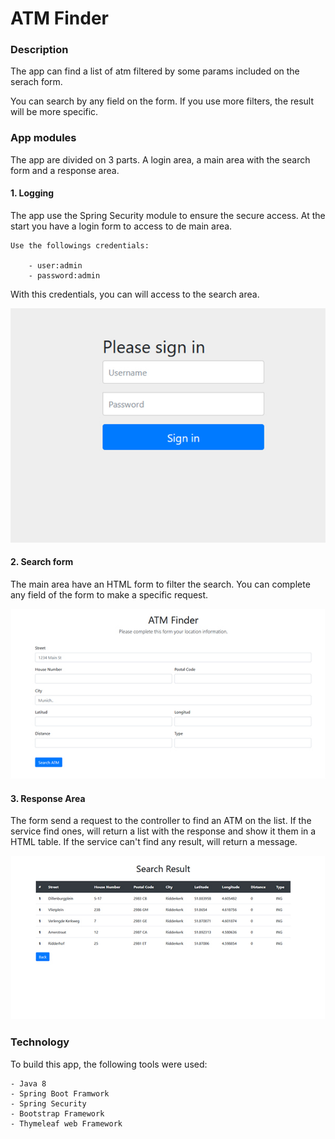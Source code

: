 # ATM Finder

### Description
The app can find a list of atm filtered by some params included on the serach form.

You can search by any field on the form. If you use more filters, the result will be more specific. 

### App modules
The app are divided on 3 parts. A login area, a main area with the search form and a response area. 

#### 1. Logging
The app use the Spring Security module to ensure the secure access.
At the start you have a login form to access to de main area.

```
Use the followings credentials:

    - user:admin
    - password:admin
```
With this credentials, you can will access to the search area.


![img_login](src/main/resources/images/docs/login.JPG)


#### 2. Search form
The main area have an HTML form to filter the search.
You can complete any field of the form to make a specific request.

![img_form](src/main/resources/images/docs/form.JPG)

#### 3. Response Area
The form send a request to the controller to find an ATM on the list.
If the service find ones, will return a list with the response and show it them in a HTML table.
If the service can't find any result, will return a message.

![img_response](src/main/resources/images/docs/result.JPG)

### Technology
To build this app, the following tools were used:
    
    - Java 8
    - Spring Boot Framwork
    - Spring Security
    - Bootstrap Framework
    - Thymeleaf web Framework